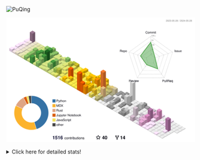![PuQing](https://user-images.githubusercontent.com/27223114/171565019-9a56fae6-b08b-421f-99db-7e830da42371.png)

![](./profile-3d-contrib/profile-season-animate.svg)

<details>
<summary>Click here for detailed stats!</summary>

<!--START_SECTION:waka-->
![Lines of code](https://img.shields.io/badge/From%20Hello%20World%20I%27ve%20Written-1.4%20million%20lines%20of%20code-blue)

**🐱 My GitHub Data** 

> 📦 388.7 kB Used in GitHub's Storage 
 > 
> 🏆 381 Contributions in the Year 2024
 > 
> 🚫 Not Opted to Hire
 > 
> 📜 47 Public Repositories 
 > 
> 🔑 29 Private Repositories 
 > 
**I'm an Early 🐤** 

```text
🌞 Morning                625 commits         ██░░░░░░░░░░░░░░░░░░░░░░░   07.98 % 
🌆 Daytime                3638 commits        ████████████░░░░░░░░░░░░░   46.44 % 
🌃 Evening                1613 commits        █████░░░░░░░░░░░░░░░░░░░░   20.59 % 
🌙 Night                  1957 commits        ██████░░░░░░░░░░░░░░░░░░░   24.98 % 
```


📊 **This Week I Spent My Time On** 

```text
💬 Programming Languages: 
Browsing                 6 hrs 22 mins       ███████████░░░░░░░░░░░░░░   44.55 % 
Python                   2 hrs 22 mins       ████░░░░░░░░░░░░░░░░░░░░░   16.54 % 
Searching                1 hr 25 mins        ██░░░░░░░░░░░░░░░░░░░░░░░   09.90 % 
Fish Touching            1 hr 19 mins        ██░░░░░░░░░░░░░░░░░░░░░░░   09.21 % 
Markdown                 35 mins             █░░░░░░░░░░░░░░░░░░░░░░░░   04.09 % 

🔥 Editors: 
Chrome                   10 hrs 28 mins      ██████████████████░░░░░░░   73.09 % 
VS Code                  2 hrs 51 mins       █████░░░░░░░░░░░░░░░░░░░░   20.01 % 
Obsidian                 35 mins             █░░░░░░░░░░░░░░░░░░░░░░░░   04.09 % 
fish                     24 mins             █░░░░░░░░░░░░░░░░░░░░░░░░   02.81 % 

💻 Operating System: 
Mac                      10 hrs 52 mins      ███████████████████░░░░░░   75.90 % 
Linux                    2 hrs               ████░░░░░░░░░░░░░░░░░░░░░   14.01 % 
WSL                      51 mins             ██░░░░░░░░░░░░░░░░░░░░░░░   06.00 % 
Windows                  35 mins             █░░░░░░░░░░░░░░░░░░░░░░░░   04.09 % 
```


<!--END_SECTION:waka-->
</details>
